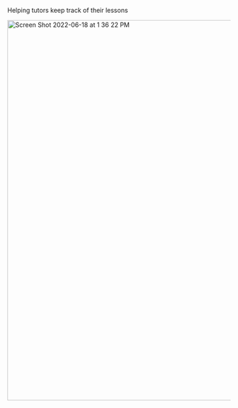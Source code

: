 Helping tutors keep track of their lessons

<img width="859" alt="Screen Shot 2022-06-18 at 1 36 22 PM" src="https://user-images.githubusercontent.com/34591059/174456335-1dc738c4-ee9b-4157-83b4-43041d22ead1.png">
